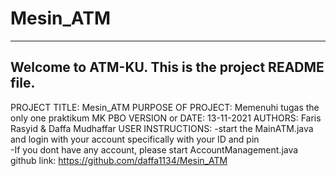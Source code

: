 # Mesin_ATM
------------------------------------------------------------------------
Welcome to ATM-KU. This is the project README file. 
------------------------------------------------------------------------

PROJECT TITLE: Mesin_ATM
PURPOSE OF PROJECT: Memenuhi tugas the only one praktikum MK PBO
VERSION or DATE: 13-11-2021
AUTHORS: Faris Rasyid & Daffa Mudhaffar
USER INSTRUCTIONS: 
  -start the MainATM.java and login with your account specifically with your ID and pin  
  -If you dont have any account, please start AccountManagement.java
github link: https://github.com/daffa1134/Mesin_ATM
